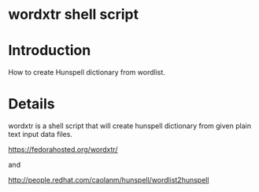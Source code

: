 # wordxtr shell script

# Introduction #
How to create Hunspell dictionary from wordlist.

# Details #

wordxtr is a shell script that will create hunspell dictionary from given plain text input data files.

https://fedorahosted.org/wordxtr/

and

http://people.redhat.com/caolanm/hunspell/wordlist2hunspell